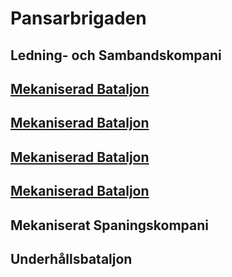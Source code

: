 # Pansarbrigaden

## Ledning- och Sambandskompani

## [Mekaniserad Bataljon](/Bataljoner/Mekaniserad%20Bataljon.md)

## [Mekaniserad Bataljon](/Bataljoner/Mekaniserad%20Bataljon.md)

## [Mekaniserad Bataljon](/Bataljoner/Mekaniserad%20Bataljon.md)

## [Mekaniserad Bataljon](/Bataljoner/Mekaniserad%20Bataljon.md)

## Mekaniserat Spaningskompani

## Underhållsbataljon
